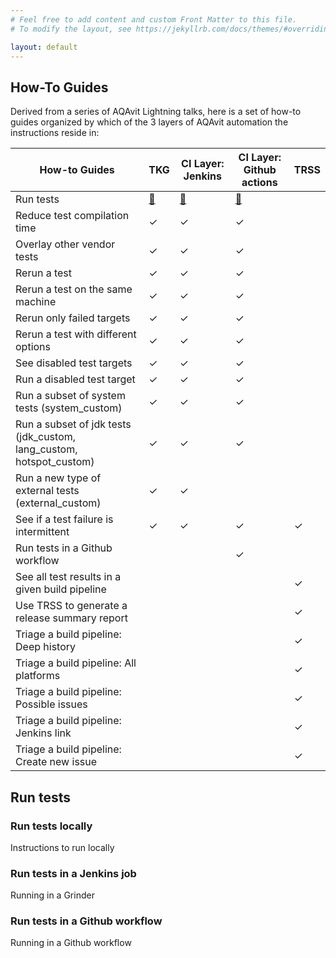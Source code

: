 ```yaml
---
# Feel free to add content and custom Front Matter to this file.
# To modify the layout, see https://jekyllrb.com/docs/themes/#overriding-theme-defaults

layout: default
---
```


## How-To Guides

Derived from a series of AQAvit Lightning talks, here is a set of how-to guides organized by which of the 3 layers of AQAvit automation the instructions reside in:

| How-to Guides | TKG | CI Layer: Jenkins | CI Layer: Github actions | TRSS |
| --- | --- | --- | --- | --- |
| Run tests |  [🔗](#run-tests-locally)  |  [🔗](#run-tests-in-a-jenkins-job)  |  [🔗](#run-tests-in-a-github-workflow) | |
| Reduce test compilation time |  ✓   |  ✓   |  ✓   |     |
| Overlay other vendor tests |   ✓  |  ✓   |  ✓   |     |
| Rerun a test |  ✓   |   ✓  |  ✓   |     |
| Rerun a test on the same machine |  ✓   |  ✓   |  ✓   |     |
| Rerun only failed targets |  ✓   |  ✓   |  ✓   |     |
| Rerun a test with different options |  ✓   |  ✓   |  ✓   |     |
| See disabled test targets |   ✓  |  ✓   |  ✓   |     |
| Run a disabled test target |   ✓  |  ✓   |  ✓   |     |
| Run a subset of system tests (system_custom) |   ✓  |  ✓   |   ✓  |     |
| Run a subset of jdk tests (jdk_custom, lang_custom, hotspot_custom) |  ✓   |   ✓  |  ✓   |     |
| Run a new type of external tests (external_custom)| ✓    |  ✓   |     |     |
| See if a test failure is intermittent | ✓  |  ✓   |  ✓   |  ✓   |
| Run tests in a Github workflow |     |     |   ✓  |     |
| See all test results in a given build pipeline |     |     |     |  ✓   |
| Use TRSS to generate a release summary report |     |     |     |  ✓   |
| Triage a build pipeline: Deep history |     |     |     |  ✓   |
| Triage a build pipeline: All platforms |     |     |     |   ✓  |
| Triage a build pipeline: Possible issues |     |     |     |  ✓   |
| Triage a build pipeline: Jenkins link |     |     |     |  ✓   |
| Triage a build pipeline: Create new issue |     |     |     |  ✓   |


## Run tests

### Run tests locally
Instructions to run locally

### Run tests in a Jenkins job
Running in a Grinder

### Run tests in a Github workflow
Running in a Github workflow

